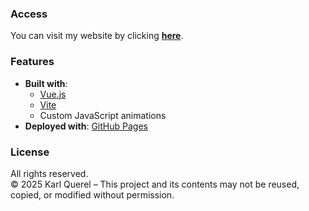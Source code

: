 ### Access

You can visit my website by clicking [**here**](https://karlquerel.com/).

### Features

- **Built with**: 
  - [Vue.js](https://vuejs.org/)
  - [Vite](https://vite.dev/)
  - Custom JavaScript animations
- **Deployed with**: [GitHub Pages](https://pages.github.com/)

### License

All rights reserved.  
© 2025 Karl Querel – This project and its contents may not be reused, copied, or modified without permission.